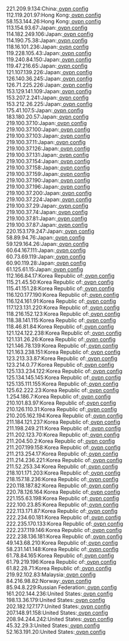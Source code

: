 221.209.9.134:China:[ ovpn config](vpn/221_209_9_134.ovpn)  
112.119.201.97:Hong Kong:[ ovpn config](vpn/112_119_201_97.ovpn)  
58.153.144.26:Hong Kong:[ ovpn config](vpn/58_153_144_26.ovpn)  
113.154.93.67:Japan:[ ovpn config](vpn/113_154_93_67.ovpn)  
114.182.249.106:Japan:[ ovpn config](vpn/114_182_249_106.ovpn)  
114.190.75.38:Japan:[ ovpn config](vpn/114_190_75_38.ovpn)  
118.16.101.236:Japan:[ ovpn config](vpn/118_16_101_236.ovpn)  
119.228.105.43:Japan:[ ovpn config](vpn/119_228_105_43.ovpn)  
119.240.84.150:Japan:[ ovpn config](vpn/119_240_84_150.ovpn)  
119.47.216.65:Japan:[ ovpn config](vpn/119_47_216_65.ovpn)  
121.107.139.226:Japan:[ ovpn config](vpn/121_107_139_226.ovpn)  
126.140.36.245:Japan:[ ovpn config](vpn/126_140_36_245.ovpn)  
126.71.225.226:Japan:[ ovpn config](vpn/126_71_225_226.ovpn)  
153.129.141.109:Japan:[ ovpn config](vpn/153_129_141_109.ovpn)  
153.207.2.241:Japan:[ ovpn config](vpn/153_207_2_241.ovpn)  
153.212.26.225:Japan:[ ovpn config](vpn/153_212_26_225.ovpn)  
175.41.107.5:Japan:[ ovpn config](vpn/175_41_107_5.ovpn)  
183.180.20.57:Japan:[ ovpn config](vpn/183_180_20_57.ovpn)  
219.100.37.10:Japan:[ ovpn config](vpn/219_100_37_10.ovpn)  
219.100.37.100:Japan:[ ovpn config](vpn/219_100_37_100.ovpn)  
219.100.37.103:Japan:[ ovpn config](vpn/219_100_37_103.ovpn)  
219.100.37.11:Japan:[ ovpn config](vpn/219_100_37_11.ovpn)  
219.100.37.126:Japan:[ ovpn config](vpn/219_100_37_126.ovpn)  
219.100.37.131:Japan:[ ovpn config](vpn/219_100_37_131.ovpn)  
219.100.37.154:Japan:[ ovpn config](vpn/219_100_37_154.ovpn)  
219.100.37.158:Japan:[ ovpn config](vpn/219_100_37_158.ovpn)  
219.100.37.159:Japan:[ ovpn config](vpn/219_100_37_159.ovpn)  
219.100.37.190:Japan:[ ovpn config](vpn/219_100_37_190.ovpn)  
219.100.37.196:Japan:[ ovpn config](vpn/219_100_37_196.ovpn)  
219.100.37.200:Japan:[ ovpn config](vpn/219_100_37_200.ovpn)  
219.100.37.224:Japan:[ ovpn config](vpn/219_100_37_224.ovpn)  
219.100.37.29:Japan:[ ovpn config](vpn/219_100_37_29.ovpn)  
219.100.37.74:Japan:[ ovpn config](vpn/219_100_37_74.ovpn)  
219.100.37.81:Japan:[ ovpn config](vpn/219_100_37_81.ovpn)  
219.100.37.87:Japan:[ ovpn config](vpn/219_100_37_87.ovpn)  
220.153.179.247:Japan:[ ovpn config](vpn/220_153_179_247.ovpn)  
58.89.94.76:Japan:[ ovpn config](vpn/58_89_94_76.ovpn)  
59.129.164.26:Japan:[ ovpn config](vpn/59_129_164_26.ovpn)  
60.64.167.111:Japan:[ ovpn config](vpn/60_64_167_111.ovpn)  
60.73.69.119:Japan:[ ovpn config](vpn/60_73_69_119.ovpn)  
60.90.119.28:Japan:[ ovpn config](vpn/60_90_119_28.ovpn)  
61.125.61.15:Japan:[ ovpn config](vpn/61_125_61_15.ovpn)  
112.166.84.17:Korea Republic of:[ ovpn config](vpn/112_166_84_17.ovpn)  
115.21.45.50:Korea Republic of:[ ovpn config](vpn/115_21_45_50.ovpn)  
115.41.151.28:Korea Republic of:[ ovpn config](vpn/115_41_151_28.ovpn)  
116.120.177.190:Korea Republic of:[ ovpn config](vpn/116_120_177_190.ovpn)  
116.124.161.91:Korea Republic of:[ ovpn config](vpn/116_124_161_91.ovpn)  
117.123.131.220:Korea Republic of:[ ovpn config](vpn/117_123_131_220.ovpn)  
118.216.152.123:Korea Republic of:[ ovpn config](vpn/118_216_152_123.ovpn)  
118.38.141.115:Korea Republic of:[ ovpn config](vpn/118_38_141_115.ovpn)  
118.46.81.84:Korea Republic of:[ ovpn config](vpn/118_46_81_84.ovpn)  
121.124.122.238:Korea Republic of:[ ovpn config](vpn/121_124_122_238.ovpn)  
121.131.26.26:Korea Republic of:[ ovpn config](vpn/121_131_26_26.ovpn)  
121.146.78.139:Korea Republic of:[ ovpn config](vpn/121_146_78_139.ovpn)  
121.163.238.151:Korea Republic of:[ ovpn config](vpn/121_163_238_151.ovpn)  
123.213.33.87:Korea Republic of:[ ovpn config](vpn/123_213_33_87.ovpn)  
123.214.0.77:Korea Republic of:[ ovpn config](vpn/123_214_0_77.ovpn)  
125.133.234.122:Korea Republic of:[ ovpn config](vpn/125_133_234_122.ovpn)  
125.134.145.145:Korea Republic of:[ ovpn config](vpn/125_134_145_145.ovpn)  
125.135.111.155:Korea Republic of:[ ovpn config](vpn/125_135_111_155.ovpn)  
125.62.222.23:Korea Republic of:[ ovpn config](vpn/125_62_222_23.ovpn)  
1.254.186.7:Korea Republic of:[ ovpn config](vpn/1_254_186_7.ovpn)  
210.101.83.97:Korea Republic of:[ ovpn config](vpn/210_101_83_97.ovpn)  
210.126.110.31:Korea Republic of:[ ovpn config](vpn/210_126_110_31.ovpn)  
210.205.162.194:Korea Republic of:[ ovpn config](vpn/210_205_162_194.ovpn)  
211.184.121.237:Korea Republic of:[ ovpn config](vpn/211_184_121_237.ovpn)  
211.198.249.211:Korea Republic of:[ ovpn config](vpn/211_198_249_211.ovpn)  
211.202.123.70:Korea Republic of:[ ovpn config](vpn/211_202_123_70.ovpn)  
211.204.50.2:Korea Republic of:[ ovpn config](vpn/211_204_50_2.ovpn)  
211.207.199.158:Korea Republic of:[ ovpn config](vpn/211_207_199_158.ovpn)  
211.213.254.17:Korea Republic of:[ ovpn config](vpn/211_213_254_17.ovpn)  
211.214.236.221:Korea Republic of:[ ovpn config](vpn/211_214_236_221.ovpn)  
211.52.253.34:Korea Republic of:[ ovpn config](vpn/211_52_253_34.ovpn)  
218.101.171.203:Korea Republic of:[ ovpn config](vpn/218_101_171_203.ovpn)  
218.157.18.236:Korea Republic of:[ ovpn config](vpn/218_157_18_236.ovpn)  
220.118.187.82:Korea Republic of:[ ovpn config](vpn/220_118_187_82.ovpn)  
220.78.126.164:Korea Republic of:[ ovpn config](vpn/220_78_126_164.ovpn)  
221.155.63.198:Korea Republic of:[ ovpn config](vpn/221_155_63_198.ovpn)  
222.100.23.85:Korea Republic of:[ ovpn config](vpn/222_100_23_85.ovpn)  
222.113.171.87:Korea Republic of:[ ovpn config](vpn/222_113_171_87.ovpn)  
222.234.60.181:Korea Republic of:[ ovpn config](vpn/222_234_60_181.ovpn)  
222.235.170.133:Korea Republic of:[ ovpn config](vpn/222_235_170_133.ovpn)  
222.237.119.146:Korea Republic of:[ ovpn config](vpn/222_237_119_146.ovpn)  
222.238.136.181:Korea Republic of:[ ovpn config](vpn/222_238_136_181.ovpn)  
49.143.68.210:Korea Republic of:[ ovpn config](vpn/49_143_68_210.ovpn)  
58.231.141.148:Korea Republic of:[ ovpn config](vpn/58_231_141_148.ovpn)  
61.78.84.165:Korea Republic of:[ ovpn config](vpn/61_78_84_165.ovpn)  
61.79.219.196:Korea Republic of:[ ovpn config](vpn/61_79_219_196.ovpn)  
61.82.28.71:Korea Republic of:[ ovpn config](vpn/61_82_28_71.ovpn)  
219.92.102.83:Malaysia:[ ovpn config](vpn/219_92_102_83.ovpn)  
84.216.98.82:Norway:[ ovpn config](vpn/84_216_98_82.ovpn)  
85.94.8.229:Russian Federation:[ ovpn config](vpn/85_94_8_229.ovpn)  
161.202.144.236:United States:[ ovpn config](vpn/161_202_144_236.ovpn)  
198.13.36.179:United States:[ ovpn config](vpn/198_13_36_179.ovpn)  
202.182.127.177:United States:[ ovpn config](vpn/202_182_127_177.ovpn)  
207.148.91.158:United States:[ ovpn config](vpn/207_148_91_158.ovpn)  
208.94.244.242:United States:[ ovpn config](vpn/208_94_244_242.ovpn)  
45.32.29.3:United States:[ ovpn config](vpn/45_32_29_3.ovpn)  
52.163.191.20:United States:[ ovpn config](vpn/52_163_191_20.ovpn)  
